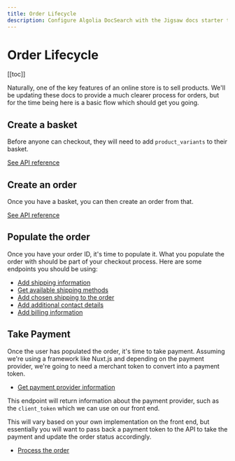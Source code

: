 ```yaml
---
title: Order Lifecycle
description: Configure Algolia DocSearch with the Jigsaw docs starter template
---
```


# Order Lifecycle

[[toc]]

Naturally, one of the key features of an online store is to sell products. We'll be updating these docs to provide a much clearer process for orders, but for the time being here is a basic flow which should get you going.

## Create a basket

Before anyone can checkout, they will need to add `product_variants` to their basket.

[See API reference](https://api-docs.getcandy.io/#operation-post-baskets)

## Create an order

Once you have a basket, you can then create an order from that.

[See API reference](https://api-docs.getcandy.io/#operation-post-orders)

## Populate the order

Once you have your order ID, it's time to populate it. What you populate the order with should be part of your checkout process. Here are some endpoints you should be using:

- [Add shipping information](https://api-docs.getcandy.io/#operation-put-orders-parameter-shipping-address)
- [Get available shipping methods](https://api-docs.getcandy.io/#operation-get-orders-parameter-shipping-methods)
- [Add chosen shipping to the order](https://api-docs.getcandy.io/#operation-put-orders-parameter-shipping-cost)
- [Add additional contact details](https://api-docs.getcandy.io/#operation-put-orders-parameter-contact)
- [Add billing information](https://api-docs.getcandy.io/#operation-put-orders-parameter-billing-address)

## Take Payment

Once the user has populated the order, it's time to take payment. Assuming we're using a framework like Nuxt.js and depending on the payment provider, we're going to need a merchant token to convert into a payment token.

- [Get payment provider information](https://api-docs.getcandy.io/#operation-get-payments-provider)

This endpoint will return information about the payment provider, such as the `client_token` which we can use on our front end.

This will vary based on your own implementation on the front end, but essentially you will want to pass back a payment token to the API to take the payment and update the order status accordingly.

- [Process the order](https://api-docs.getcandy.io/#operation-post-orders-process)